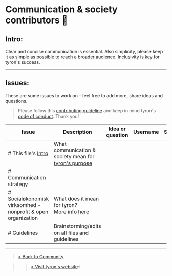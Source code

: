 # Communication & society contributors :high_brightness:
## Intro:
Clear and concise communication is essential. Also simplicity, please keep it as simple as possible to reach a broader audience. Inclusivity is key for tyron's success.

---
## Issues:
These are some issues to work on - feel free to add more, share ideas and questions.

> Please follow this [contributing guideline](/CONTRIBUTING.md) and keep in mind tyron's [code of conduct](/CODE_OF_CONDUCT.md). Thank you!

| Issue | Description | Idea or question | Username | Status |
|---|---|---|---|---|
|# This file's [Intro](#intro) | What communication & society mean for [tyron's purpose](https://www.tyron.network/#the-purpose-of-tyron)|
|# Communication strategy |
|# Socialøkonomisk virksomhed - nonprofit & open organization | What does it mean for tyron? <br/> More info [here](https://www.startupsvar.dk/socialoekonomisk-virksomhed) |
|# Guidelines | Brainstorming/edits on all files and guidelines |

---

> <a href="/community"> > Back to Community </a>

>> [> Visit tyron's website](https://www.tyron.network/):zap:
